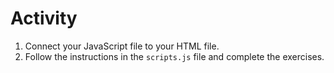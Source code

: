 # Activity

1. Connect your JavaScript file to your HTML file.
2. Follow the instructions in the `scripts.js` file and complete the exercises.